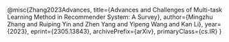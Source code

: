 @misc{Zhang2023Advances,
      title={Advances and Challenges of Multi-task Learning Method in Recommender System: A Survey}, 
      author={Mingzhu Zhang and Ruiping Yin and Zhen Yang and Yipeng Wang and Kan Li},
      year={2023},
      eprint={2305.13843},
      archivePrefix={arXiv},
      primaryClass={cs.IR}
}